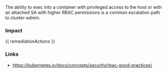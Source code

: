 
The ability to exec into a container with privileged access to the host or with an attached SA with higher RBAC permissions is a common escalation path to cluster-admin.

### Impact
<!-- Add Impact here -->

<!-- DO NOT CHANGE -->
{{ remediationActions }}

### Links
- https://kubernetes.io/docs/concepts/security/rbac-good-practices/


